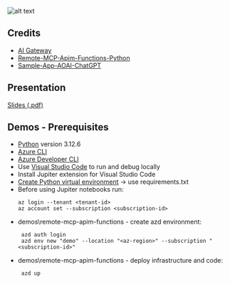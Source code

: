 ![alt text](https://github.com/fabiocannas/global-azure-turin-25-ai-gateway-demo/blob/main/GlobalAzure%20Turin%20-%20Mattia%20Contessa%26Fabio%20Cannas%20-%20Deploying%20and%20Protecting%20LLMs%20at%20Scale%20with%20Azure%20API%20Management.png)

## Credits
+ [AI Gateway](https://github.com/Azure-Samples/AI-Gateway)
+ [Remote-MCP-Apim-Functions-Python](https://github.com/Azure-Samples/remote-mcp-apim-functions-python)
+ [Sample-App-AOAI-ChatGPT](https://github.com/microsoft/sample-app-aoai-chatGPT)

## Presentation
[Slides (.pdf)](https://github.com/fabiocannas/global-azure-turin-25-ai-gateway-demo/blob/main/Global%20Azure%20Torino%202025%20-%20AI%20Gateway.pdf)

## Demos - Prerequisites

+ [Python](https://www.python.org/downloads/) version 3.12.6
+ [Azure CLI](https://learn.microsoft.com/en-us/cli/azure/install-azure-cli?view=azure-cli-latest)
+ [Azure Developer CLI](https://aka.ms/azd)
+ Use [Visual Studio Code](https://code.visualstudio.com/) to run and debug locally
+ Install Jupiter extension for Visual Studio Code
+ [Create Python virtual environment](https://code.visualstudio.com/docs/python/environments#_creating-environments) -> use requirements.txt
+ Before using Jupiter notebooks run:
   ```shell
   az login --tenant <tenant-id>
   az account set --subscription <subscription-id>
   ```
+ demos\remote-mcp-apim-functions - create azd environment:
  ```shell
   azd auth login
   azd env new "demo" --location "<az-region>" --subscription "<subscription-id>"
   ```
+ demos\remote-mcp-apim-functions - deploy infrastructure and code:
  ```shell
   azd up
   ```


   
